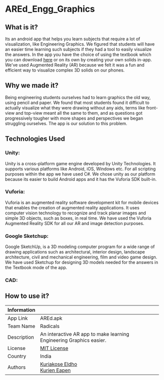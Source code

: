 # AREd_Engg_Graphics
## What is it?
Its an android app that helps you learn subjects that require a lot of visualization, like Engineering Graphics. We figured that students will have an easier time learning such subjects if they had a tool to easily visualize the answers. In the app you have the choice of using the textbook which you can download [here](https://github.com/kryacose/AREd_Engg_Graphics/blob/master/ASSETS/AREdTextbook.pdf) or on its own by creating your own solids in-app. We've used Augmented Reality (AR) because we felt it was a fun and efficient way to visualize complex 3D solids on our phones.

## Why we made it?
Being engineering students ourselves had to learn graphics the old way, using pencil and paper. We found that most students found it difficult to actually visualize what they were drawing without any aids, terms like front-view and top-view meant all the same to them, and as questions got progressively tougher with more shapes and perspectives we began struggling ourselves. The app is our solution to this problem.

## Technologies Used
### Unity:
Unity is a cross-platform game engine developed by Unity Technologies. It supports various platforms like Android, iOS, Windows etc. For all scripting purposes within the app we have used C#. We chose unity as our platform because its easier to build Android apps and it has the Vuforia SDK built-in.
### Vuforia:
Vuforia is an augmented reality software development kit for mobile devices that enables the creation of augmented reality applications. It uses computer vision technology to recognize and track planar images and simple 3D objects, such as boxes, in real time. We have used the Vuforia Augmented Reality SDK for all our AR and image detection purposes.
### Google Sketchup:
Google SketchUp, is a 3D modeling computer program for a wide range of drawing applications such as architectural, interior design, landscape architecture, civil and mechanical engineering, film and video game design. We have used Sketchup for designing 3D models needed for the answers in the Textbook mode of the app.
### CAD:

## How to use it?





| Information  |   |
| -------  | -------  |
| App Link  | AREd.apk  |
| Team Name  | Radicals  |
| Description  | An interactive AR app to make learning Engineering Graphics easier.  |
| License  | [MIT License](https://github.com/kryacose/AREd_Engg_Graphics/blob/master/LICENSE)  |
| Country  | India  |
| Authors  | [Kuriakose Eldho](https://github.com/kryacose) <br /> [Kurien Eapen](https://github.com/KurienEapen)  |
